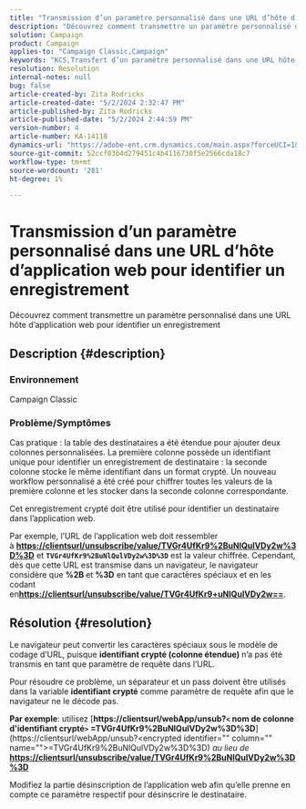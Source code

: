 ```yaml
---
title: "Transmission d’un paramètre personnalisé dans une URL d’hôte d’application web pour identifier un enregistrement"
description: "Découvrez comment transmettre un paramètre personnalisé dans une URL hôte d’application web pour identifier un enregistrement"
solution: Campaign
product: Campaign
applies-to: "Campaign Classic,Campaign"
keywords: "KCS,Transfert d’un paramètre personnalisé dans une URL hôte d’application web pour identifier un enregistrement"
resolution: Resolution
internal-notes: null
bug: false
article-created-by: Zita Rodricks
article-created-date: "5/2/2024 2:32:47 PM"
article-published-by: Zita Rodricks
article-published-date: "5/2/2024 2:44:59 PM"
version-number: 4
article-number: KA-14118
dynamics-url: "https://adobe-ent.crm.dynamics.com/main.aspx?forceUCI=1&pagetype=entityrecord&etn=knowledgearticle&id=7955dad4-9008-ef11-9f8a-6045bd026dc7"
source-git-commit: 52ccf03b4d279451c4b4116730f5e2566cda18c7
workflow-type: tm+mt
source-wordcount: '281'
ht-degree: 1%

---
```


# Transmission d’un paramètre personnalisé dans une URL d’hôte d’application web pour identifier un enregistrement


Découvrez comment transmettre un paramètre personnalisé dans une URL hôte d’application web pour identifier un enregistrement

## Description {#description}


### Environnement

Campaign Classic

### Problème/Symptômes

Cas pratique : la table des destinataires a été étendue pour ajouter deux colonnes personnalisées. La première colonne possède un identifiant unique pour identifier un enregistrement de destinataire : la seconde colonne stocke le même identifiant dans un format crypté. Un nouveau workflow personnalisé a été créé pour chiffrer toutes les valeurs de la première colonne et les stocker dans la seconde colonne correspondante.

Cet enregistrement crypté doit être utilisé pour identifier un destinataire dans l’application web.

Par exemple, l’URL de l’application web doit ressembler à [<b>https://clientsurl/unsubscribe/value/TVGr4UfKr9%2BuNlQulVDy2w%3D%3D</b>](https://clientsurl/unsubscribe/value/TVGr4UfKr9%2BuNlQulVDy2w%3D%3D) et <b>`TVGr4UfKr9%2BuNlQulVDy2w%3D%3D`</b> est la valeur chiffrée. Cependant, dès que cette URL est transmise dans un navigateur, le navigateur considère que <b>%2B </b>et <b>%3D</b> en tant que caractères spéciaux et en les codant en[<b>https://clientsurl/unsubscribe/value/TVGr4UfKr9+uNlQulVDy2w==</b>](https://&amp;nbsp;https://clientsurl/unsubscribe/value/TVGr4UfKr9+uNlQulVDy2w==).


## Résolution {#resolution}


Le navigateur peut convertir les caractères spéciaux sous le modèle de codage d’URL, puisque <b>identifiant crypté (colonne étendue)</b> n’a pas été transmis en tant que paramètre de requête dans l’URL.

Pour résoudre ce problème, un séparateur et un pass doivent être utilisés dans la variable <b>identifiant crypté</b> comme paramètre de requête afin que le navigateur ne le décode pas.

<b>Par exemple</b>: utilisez [<b>https://clientsurl/webApp/unsub?`<` nom de colonne d&#39;identifiant crypté`>` =TVGr4UfKr9%2BuNlQulVDy2w%3D%3D</b>](https://clientsurl/webApp/unsub?&lt;encrypted identifier=&quot;&quot; column=&quot;&quot; name=&quot;&quot;>=TVGr4UfKr9%2BuNlQulVDy2w%3D%3D) *au lieu de*[<b> https://clientsurl/unsubscribe/value/TVGr4UfKr9%2BuNlQulVDy2w%3D%3D</b>](https://clientsurl/unsubscribe/value/TVGr4UfKr9%2BuNlQulVDy2w%3D%3D)

Modifiez la partie désinscription de l’application web afin qu’elle prenne en compte ce paramètre respectif pour désinscrire le destinataire.
